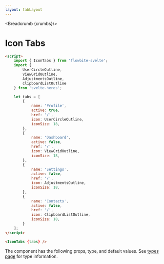 ```yaml
---
layout: tabLayout
---
```


<script>
	import Htwo from '../utils/Htwo.svelte'
  import ExampleDiv from '../utils/ExampleDiv.svelte'
	import { IconTabs, Table, TableDefaultRow, Breadcrumb } from '$lib/index';
	import {
		UserCircleOutline,
		ViewGridOutline,
		AdjustmentsOutline,
		ClipboardListOutline
	} from 'svelte-heros';
	import componentProps from '../props/IconTabs.json'
  // Props table
  let items = componentProps.props
	let propHeader = ['Name', 'Type', 'Default']
	
	let divClass='w-full relative overflow-x-auto shadow-md sm:rounded-lg py-4'
let theadClass ='text-xs text-gray-700 uppercase bg-gray-50 dark:bg-gray-700 dark:text-white'

	let tabs = [
		{
			name: 'Profile',
			active: true,
			href: '/',
			icon: UserCircleOutline,
			iconSize: 18,
		},
		{
			name: 'Dashboard',
			active: false,
			href: '/',
			icon: ViewGridOutline,
			iconSize: 18,
		},
		{
			name: 'Settings',
			active: false,
			href: '/',
			icon: AdjustmentsOutline,
			iconSize: 18,
		},
		{
			name: 'Contacts',
			active: false,
			href: '/',
			icon: ClipboardListOutline,
			iconSize: 18,
		}
	];

  let crumbs = [
    {
      label:'Home',
      href:'/'
    },
    {
      label:'Tabs',
      href:'/tabs/'
    },
    {
      label:'Icon tabs',
      href:'/tabs/icon-tabs'
    },
  ]
</script>

<Breadcrumb {crumbs}/>


<h1 class="text-3xl w-full dark:text-white py-8">Icon Tabs</h1>

<Htwo label="Examples" />

<ExampleDiv>
	<IconTabs {tabs} />
</ExampleDiv>

```html
<script>
	import { IconTabs } from 'flowbite-svelte';
	import {
		UserCircleOutline,
		ViewGridOutline,
		AdjustmentsOutline,
		ClipboardListOutline
	} from 'svelte-heros';

	let tabs = [
		{
			name: 'Profile',
			active: true,
			href: '/',
			icon: UserCircleOutline,
			iconSize: 18,
		},
		{
			name: 'Dashboard',
			active: false,
			href: '/',
			icon: ViewGridOutline,
			iconSize: 18,
		},
		{
			name: 'Settings',
			active: false,
			href: '/',
			icon: AdjustmentsOutline,
			iconSize: 18,
		},
		{
			name: 'Contacts',
			active: false,
			href: '/',
			icon: ClipboardListOutline,
			iconSize: 18,
		}
	];
</script>

<IconTabs {tabs} />
```

<Htwo label="Props" />

<p>The component has the following props, type, and default values. See <a href="/pages/types">types 
 page</a> for type information.</p>

<Table header={propHeader} {divClass} {theadClass}>
  <TableDefaultRow {items} rowState='hover' />
</Table>